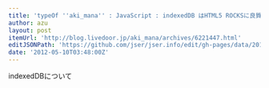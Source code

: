 ```yaml
---
title: 'typeOf ''aki_mana'' : JavaScript : indexedDB はHTML5 ROCKSに良質なサンプルがある。'
author: azu
layout: post
itemUrl: 'http://blog.livedoor.jp/aki_mana/archives/6221447.html'
editJSONPath: 'https://github.com/jser/jser.info/edit/gh-pages/data/2012/05/index.json'
date: '2012-05-10T03:48:00Z'
---
```

indexedDBについて
